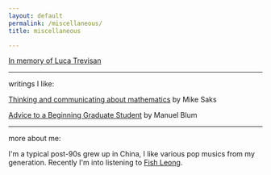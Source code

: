```yaml
---
layout: default  
permalink: /miscellaneous/  
title: miscellaneous  

---
```


[In memory of Luca Trevisan](https://andrejb.net/lucaworkshop.html) 

---

writings I like:

 [Thinking and communicating about mathematics](https://sites.math.rutgers.edu/~saks/300S/Part1.pdf) by Mike Saks  

 [Advice to a Beginning Graduate Student](https://www.cs.cmu.edu/~mblum/research/pdf/grad.html) by Manuel Blum

---  

more about me:

I'm a typical post-90s grew up in China, I like various pop musics from my generation. Recently I'm into listening to [Fish Leong](https://www.youtube.com/watch?v=7FiQV1-z06Q).